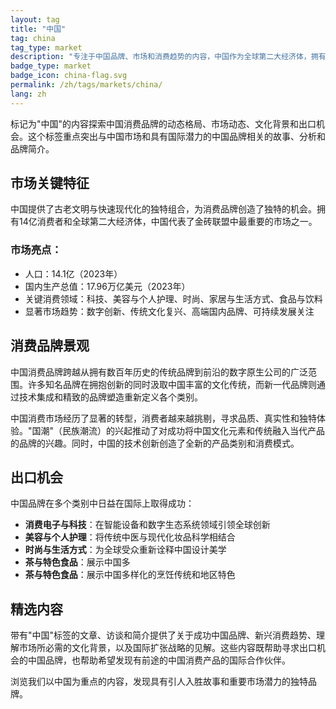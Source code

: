 ```yaml
---
layout: tag
title: "中国"
tag: china
tag_type: market
description: "专注于中国品牌、市场和消费趋势的内容，中国作为全球第二大经济体，拥有独特的文化传统和快速演变的消费者偏好。"
badge_type: market
badge_icon: china-flag.svg
permalink: /zh/tags/markets/china/
lang: zh
---
```


标记为"中国"的内容探索中国消费品牌的动态格局、市场动态、文化背景和出口机会。这个标签重点突出与中国市场和具有国际潜力的中国品牌相关的故事、分析和品牌简介。

## 市场关键特征

中国提供了古老文明与快速现代化的独特组合，为消费品牌创造了独特的机会。拥有14亿消费者和全球第二大经济体，中国代表了金砖联盟中最重要的市场之一。

### 市场亮点：
- 人口：14.1亿（2023年）
- 国内生产总值：17.96万亿美元（2023年）
- 关键消费领域：科技、美容与个人护理、时尚、家居与生活方式、食品与饮料
- 显著市场趋势：数字创新、传统文化复兴、高端国内品牌、可持续发展关注

## 消费品牌景观

中国消费品牌跨越从拥有数百年历史的传统品牌到前沿的数字原生公司的广泛范围。许多知名品牌在拥抱创新的同时汲取中国丰富的文化传统，而新一代品牌则通过技术集成和精致的品牌塑造重新定义各个类别。

中国消费市场经历了显著的转型，消费者越来越挑剔，寻求品质、真实性和独特体验。"国潮"（民族潮流）的兴起推动了对成功将中国文化元素和传统融入当代产品的品牌的兴趣。同时，中国的技术创新创造了全新的产品类别和消费模式。

## 出口机会

中国品牌在多个类别中日益在国际上取得成功：

- **消费电子与科技**：在智能设备和数字生态系统领域引领全球创新
- **美容与个人护理**：将传统中医与现代化妆品科学相结合
- **时尚与生活方式**：为全球受众重新诠释中国设计美学
- **茶与特色食品**：展示中国多
- **茶与特色食品**：展示中国多样化的烹饪传统和地区特色

## 精选内容

带有"中国"标签的文章、访谈和简介提供了关于成功中国品牌、新兴消费趋势、理解市场所必需的文化背景，以及国际扩张战略的见解。这些内容既帮助寻求出口机会的中国品牌，也帮助希望发现有前途的中国消费产品的国际合作伙伴。

浏览我们以中国为重点的内容，发现具有引人入胜故事和重要市场潜力的独特品牌。